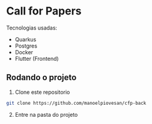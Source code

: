 # Call for Papers

Tecnologias usadas:
- Quarkus 
- Postgres
- Docker
- Flutter (Frontend)


## Rodando o projeto

1. Clone este repositorio

```bash
git clone https://github.com/manoelpiovesan/cfp-back
```

2. Entre na pasta do projeto
